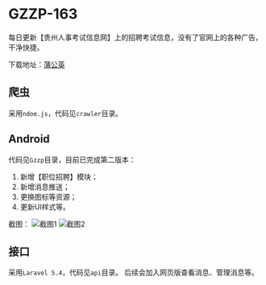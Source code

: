 # GZZP-163
每日更新【贵州人事考试信息网】上的招聘考试信息，没有了官网上的各种广告，干净快捷。

下载地址：[蒲公英](https://www.pgyer.com/gzzp)

## 爬虫

采用`ndoe.js`，代码见`crawler`目录。

## Android

代码见`Gzzp`目录，目前已完成第二版本：

1. 新增【职位招聘】模块；
2. 新增消息推送；
3. 更换图标等资源；
4. 更新UI样式等。

截图：
![截图1](http://7xrgqs.com1.z0.glb.clouddn.com/20170507_195452.png)
![截图2](http://7xrgqs.com1.z0.glb.clouddn.com/20170507_195455.png)

## 接口

采用`Laravel 5.4`，代码见`api`目录。
后续会加入网页版查看消息、管理消息等。
